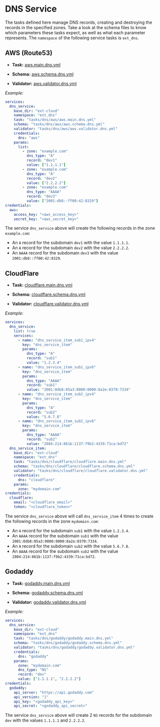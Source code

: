 # DNS Service

The tasks defined here manage DNS records, creating and destroying the records in the specified zones. Take a look at the schema files to know which parameters these tasks expect, as well as what each parameter represents. The `namespace` of the following service tasks is `ext_dns`.

## AWS (Route53)

- **Task:** [aws.main.dns.yml](aws/aws.main.dns.yml)

- **Schema:** [aws.schema.dns.yml](aws/aws.schema.dns.yml)

- **Validator:** [aws.validator.dns.yml](aws/aws.validator.dns.yml)

_Example:_

```yaml
services:
  dns_service:
    base_dir: "ext-cloud"
    namespace: "ext_dns"
    task: "tasks/dns/aws/aws.main.dns.yml"
    schema: "tasks/dns/aws/aws.schema.dns.yml"
    validator: "tasks/dns/aws/aws.validator.dns.yml"
    credentials:
      dns: "aws"
    params:
      list:
        - zone: "example.com"
          dns_type: "A"
          record: "dev1"
          value: ["1.1.1.1"]
        - zone: "example.com"
          dns_type: "A"
          record: "dev2"
          value: ["2.2.2.2"]
        - zone: "example.com"
          dns_type: "AAAA"
          record: "dev3"
          value: ["2001:db8::ff00:42:8329"]
credentials:
  aws:
    access_key: "<aws_access_key>"
    secret_key: "<aws_secret_key>"
```

The service `dns_service` above will create the following records in the zone `example.com`:

- An `A` record for the subdomain `dev1` with the value `1.1.1.1`.
- An `A` record for the subdomain `dev2` with the value `2.2.2.2`.
- An `AAAA` record for the subdomain `dev3` with the value `2001:db8::ff00:42:8329`.

## CloudFlare

- **Task:** [cloudflare.main.dns.yml](cloudflare/cloudflare.main.dns.yml)

- **Schema:** [cloudflare.schema.dns.yml](cloudflare/cloudflare.schema.dns.yml)

- **Validator:** [cloudflare.validator.dns.yml](cloudflare/cloudflare.validator.dns.yml)

_Example:_

```yaml
services:
  dns_service:
    list: true
    services:
      - name: "dns_service_item_sub1_ipv4"
        key: "dns_service_item"
        params:
          dns_type: "A"
          record: "sub1"
          value: "1.2.3.4"
      - name: "dns_service_item_sub1_ipv6"
        key: "dns_service_item"
        params:
          dns_type: "AAAA"
          record: "sub1"
          value: "2001:0db8:85a3:0000:0000:8a2e:0370:7334"
      - name: "dns_service_item_sub2_ipv4"
        key: "dns_service_item"
        params:
          dns_type: "A"
          record: "sub2"
          value: "5.6.7.8"
      - name: "dns_service_item_sub2_ipv6"
        key: "dns_service_item"
        params:
          dns_type: "AAAA"
          record: "sub2"
          value: "2804:214:861b:1137:f9b2:4339:71ca:bd72"
  dns_service_item:
    base_dir: "ext-cloud"
    namespace: "ext_dns"
    task: "tasks/dns/cloudflare/cloudflare.main.dns.yml"
    schema: "tasks/dns/cloudflare/cloudflare.schema.dns.yml"
    validator: "tasks/dns/cloudflare/cloudflare.validator.dns.yml"
    credentials:
      dns: "cloudflare"
    params:
      zone: "mydomain.com"
credentials:
  cloudflare:
    email: "<cloudflare_email>"
    token: "<cloudflare_token>"
```

The service `dns_service` above will call `dns_service_item` 4 times to create the following records in the zone `mydomain.com`:

- An `A` record for the subdomain `sub1` with the value `1.2.3.4`.
- An `AAAA` record for the subdomain `sub1` with the value `2001:0db8:85a3:0000:0000:8a2e:0370:7334`.
- An `A` record for the subdomain `sub2` with the value `5.6.7.8`.
- An `AAAA` record for the subdomain `sub2` with the value `2804:214:861b:1137:f9b2:4339:71ca:bd72`.

## Godaddy

- **Task:** [godaddy.main.dns.yml](godaddy/godaddy.main.dns.yml)

- **Schema:** [godaddy.schema.dns.yml](godaddy/godaddy.schema.dns.yml)

- **Validator:** [godaddy.validator.dns.yml](godaddy/godaddy.validator.dns.yml)

_Example:_

```yaml
services:
  dns_service:
    base_dir: "ext-cloud"
    namespace: "ext_dns"
    task: "tasks/dns/godaddy/godaddy.main.dns.yml"
    schema: "tasks/dns/godaddy/godaddy.schema.dns.yml"
    validator: "tasks/dns/godaddy/godaddy.validator.dns.yml"
    credentials:
      dns: "godaddy"
    params:
      zone: "mydomain.com"
      dns_type: "NS"
      record: "dev"
      value: ["1.1.1.1", "2.2.2.2"]
credentials:
  godaddy:
    api_server: "https://api.godaddy.com"
    api_version: "1"
    api_key: "<godaddy_api_key>"
    api_secret: "<godaddy_api_secret>"
```

The service `dns_service` above will create 2 `NS` records for the subdomain `dev` with the values `1.1.1.1` and `2.2.2.2`.
